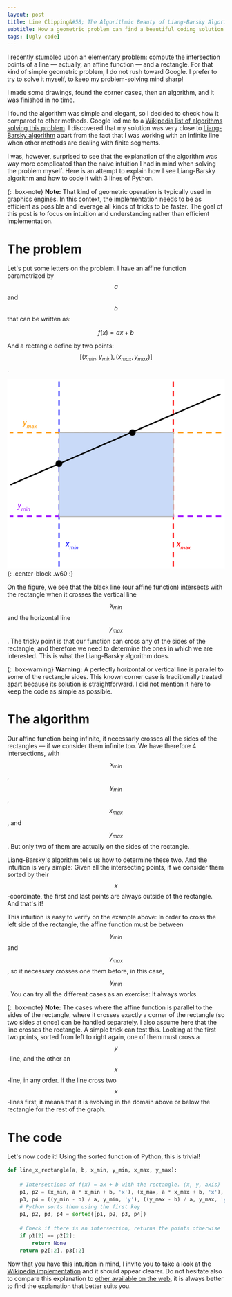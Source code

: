 ```yaml
---
layout: post
title: Line Clipping&#58; The Algorithmic Beauty of Liang-Barsky Algorithm
subtitle: How a geometric problem can find a beautiful coding solution
tags: [Ugly code]
---
```


I recently stumbled upon an elementary problem: compute the intersection points of a line — actually, an affine function — and a rectangle. For that kind of simple geometric problem, I do not rush toward Google. I prefer to try to solve it myself, to keep my problem-solving mind sharp!

I made some drawings, found the corner cases, then an algorithm, and it was finished in no time.

I found the algorithm was simple and elegant, so I decided to check how it compared to other methods. Google led me to a [Wikipedia list of algorithms solving this problem](https://en.wikipedia.org/wiki/Line_clipping). I discovered that my solution was very close to [Liang-Barsky algorithm](https://en.wikipedia.org/wiki/Liang%E2%80%93Barsky_algorithm) apart from the fact that I was working with an infinite line when other methods are dealing with finite segments.

I was, however, surprised to see that the explanation of the algorithm was way more complicated than the naive intuition I had in mind when solving the problem myself. Here is an attempt to explain how I see Liang-Barsky algorithm and how to code it with 3 lines of Python.

{: .box-note}
**Note:** That kind of geometric operation is typically used in graphics engines. In this context, the implementation needs to be as efficient as possible and leverage all kinds of tricks to be faster. The goal of this post is to focus on intuition and understanding rather than efficient implementation.

# The problem

Let's put some letters on the problem. I have an affine function parametrized by $$a$$ and $$b$$ that can be written as:

$$f(x) = ax + b$$

And a rectangle define by two points: $$[(x_{min}, y_{min}), (x_{max}, y_{max})]$$.

![Intersection between line and rectangle](/img/liang.png){: .center-block .w60 :}

On the figure, we see that the black line (our affine function) intersects with the rectangle when it crosses the vertical line $$x_{min}$$ and the horizontal line $$y_{max}$$. The tricky point is that our function can cross any of the sides of the rectangle, and therefore we need to determine the ones in which we are interested. This is what the Liang-Barsky algorithm does.

{: .box-warning}
**Warning:** A perfectly horizontal or vertical line is parallel to some of the rectangle sides. This known corner case is traditionally treated apart because its solution is straightforward. I did not mention it here to keep the code as simple as possible.

# The algorithm

Our affine function being infinite, it necessarly crosses all the sides of the rectangles — if we consider them infinite too. We have therefore 4 intersections, with $$x_{min}$$, $$y_{min}$$, $$x_{max}$$, and $$y_{max}$$. But only two of them are actually on the sides of the rectangle.

Liang-Barsky's algorithm tells us how to determine these two. And the intuition is very simple: Given all the intersecting points, if we consider them sorted by their $$x$$-coordinate, the first and last points are always outside of the rectangle. And that's it!

This intuition is easy to verify on the example above: In order to cross the left side of the rectangle, the affine function must be between $$y_{min}$$ and $$y_{max}$$, so it necessary crosses one them before, in this case, $$y_{min}$$. You can try all the different cases as an exercise: It always works.

{: .box-note}
**Note:** The cases where the affine function is parallel to the sides of the rectangle, where it crosses exactly a corner of the rectangle (so two sides at once) can be handled separately. I also assume here that the line crosses the rectangle. A simple trick can test this. Looking at the first two points, sorted from left to right again, one of them must cross a $$y$$-line, and the other an $$x$$-line, in any order. If the line cross two $$x$$-lines first, it means that it is evolving in the domain above or below the rectangle for the rest of the graph.

# The code

Let's now code it! Using the sorted function of Python, this is trivial!

```python
def line_x_rectangle(a, b, x_min, y_min, x_max, y_max):

    # Intersections of f(x) = ax + b with the rectangle. (x, y, axis)
    p1, p2 = (x_min, a * x_min + b, 'x'), (x_max, a * x_max + b, 'x'), 
    p3, p4 = ((y_min - b) / a, y_min, 'y'), ((y_max - b) / a, y_max, 'y')
    # Python sorts them using the first key
    p1, p2, p3, p4 = sorted([p1, p2, p3, p4])

    # Check if there is an intersection, returns the points otherwise
    if p1[2] == p2[2]:
        return None
    return p2[:2], p3[:2]
```

Now that you have this intuition in mind, I invite you to take a look at the [Wikipedia implementation](https://en.wikipedia.org/wiki/Liang%E2%80%93Barsky_algorithm) and it should appear clearer. Do not hesitate also to compare this explanation to [other available on the web](https://gist.github.com/ChickenProp/3194723), it is always better to find the explanation that better suits you.
